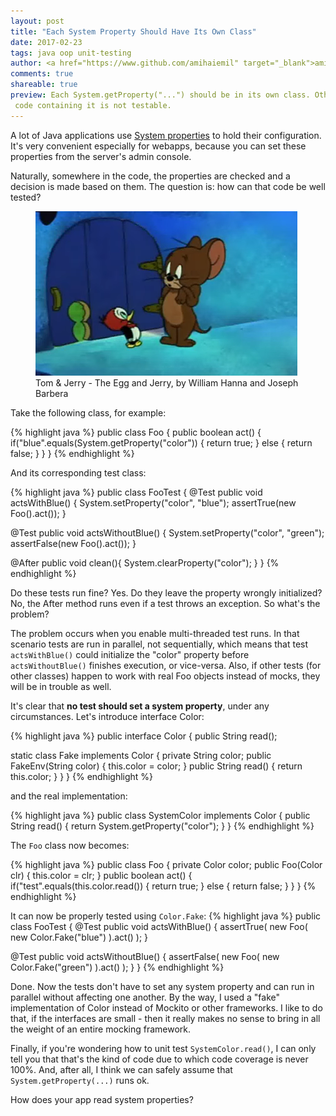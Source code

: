 ```yaml
---
layout: post
title: "Each System Property Should Have Its Own Class"
date: 2017-02-23
tags: java oop unit-testing
author: <a href="https://www.github.com/amihaiemil" target="_blank">amihaiemil</a>
comments: true
shareable: true
preview: Each System.getProperty("...") should be in its own class. Otherwise, the
 code containing it is not testable.
---
```


A lot of Java applications use [System properties](https://docs.oracle.com/javase/tutorial/essential/environment/sysprop.html)
to hold their configuration. It's very convenient especially for webapps, because you can set these properties from the server's admin console.

Naturally, somewhere in the code, the properties are checked and a decision is made
based on them. The question is: how can that code be well tested?

<figure class="articleimg">
 <img src="/images/egg_and_jerry.png" alt="The Egg and Jerry">
 <figcaption>
 Tom & Jerry - The Egg and Jerry, by  William Hanna and Joseph Barbera
 </figcaption>
</figure>

Take the following class, for example:

{% highlight java %}
public class Foo {
  public boolean act() {
    if("blue".equals(System.getProperty("color")) {
      return true;
    } else {
      return false;
    }
  }
}
{% endhighlight %}

And its corresponding test class:

{% highlight java %}
public class FooTest {
  @Test
  public void actsWithBlue() {
    System.setProperty("color", "blue");
    assertTrue(new Foo().act());
  }

  @Test
  public void actsWithoutBlue() {
    System.setProperty("color", "green");
    assertFalse(new Foo().act());
  }

  @After
  public void clean(){
    System.clearProperty("color");
  }
}
{% endhighlight %}

Do these tests run fine? Yes. Do they leave the property wrongly initialized?
No, the After method runs even if a test throws an exception.
So what's the problem?

The problem occurs when you enable multi-threaded test runs. In that scenario tests
are run in parallel, not sequentially, which means that test ``actsWithBlue()`` could
initialize the "color" property before ``actsWithoutBlue()`` finishes execution, or
vice-versa. Also, if other tests (for other classes) happen to work with real Foo
objects instead of mocks, they will be in trouble as well.

It's clear that **no test should set a system property**, under any circumstances.
Let's introduce interface Color:

{% highlight java %}
public interface Color {
  public String read();

  static class Fake implements Color {
    private String color;
    public FakeEnv(String color) {
      this.color = color;
    }
    public String read() {
      return this.color;
    }
  }
}
{% endhighlight %}

and the real implementation:

{% highlight java %}
public class SystemColor implements Color {
  public String read() {
    return System.getProperty("color");
  }
}
{% endhighlight %}

The ``Foo`` class now becomes:

{% highlight java %}
public class Foo {
  private Color color;
  public Foo(Color clr) {
    this.color = clr;
  }
  public boolean act() {
    if("test".equals(this.color.read()) {
      return true;
    } else {
      return false;
    }
  }
}
{% endhighlight %}

It can now be properly tested using ``Color.Fake``:
{% highlight java %}
public class FooTest {
  @Test
  public void actsWithBlue() {
    assertTrue(
      new Foo(
        new Color.Fake("blue")
      ).act()
    );
  }

  @Test
  public void actsWithoutBlue() {
    assertFalse(
      new Foo(
        new Color.Fake("green")
      ).act()
    );
  }
}
{% endhighlight %}

Done. Now the tests don't have to set any system property and can run in parallel without
affecting one another. By the way, I used  a "fake" implementation of Color instead of Mockito or other frameworks. I like to do that, if the interfaces are small - then it really makes no sense to bring in all the weight of an entire mocking framework.

Finally, if you're wondering how to unit test ``SystemColor.read()``, I can only tell you that
that's the kind of code due to which code coverage is never 100%. And, after all, I think we can safely assume that ``System.getProperty(...)`` runs ok.

How does your app read system properties?
